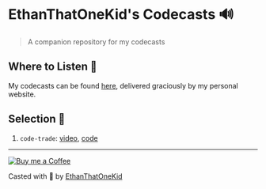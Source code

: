 # EthanThatOneKid's Codecasts 🔊
> A companion repository for my codecasts

## Where to Listen 🔮
My codecasts can be found [here][videos], delivered graciously by my personal website.

## Selection 💽
1. `code-trade`: [video](http://ethandavidson.com/videos), [code](https://github.com/EthanThatOneKid/code-trade)

---

[![Buy me a Coffee](https://img.shields.io/badge/buy%20me%20a-coffee-%23FF813F)][bmac]

Casted with 💖 by [EthanThatOneKid][site]

[site]: http://ethandavidson.com/
[videos]: http://ethandavidson.com/videos
[bmac]: http://buymeacoff.ee/etok